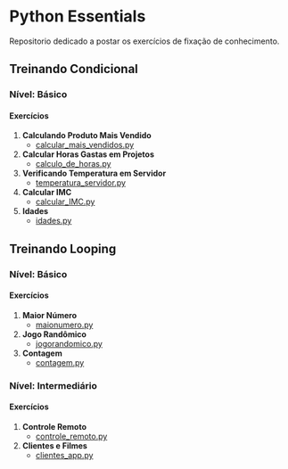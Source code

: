 
# Python Essentials

Repositorio dedicado a postar os exercícios de fixação de conhecimento.

## Treinando Condicional

### Nível: Básico

#### Exercícios

1. **Calculando Produto Mais Vendido**
   - [calcular_mais_vendidos.py](https://github.com/Hooligam/Python_Essentials/blob/main/calcular_mais_vendidos.py)
2. **Calcular Horas Gastas em Projetos**
   - [calculo_de_horas.py](https://github.com/Hooligam/Python_Essentials/blob/main/calculo_de_horas.py)
3. **Verificando Temperatura em Servidor**
   - [temperatura_servidor.py](https://github.com/Hooligam/Python_Essentials/blob/main/temperatura_servidor.py)
4. **Calcular IMC**
   - [calcular_IMC.py](https://github.com/Hooligam/Python_Essentials/blob/main/calcular_IMC.py)
5. **Idades**
   - [idades.py](https://github.com/Hooligam/Python_Essentials/blob/main/idades.py)

## Treinando Looping

### Nível: Básico

#### Exercícios

1. **Maior Número**
   - [maionumero.py](https://github.com/Hooligam/Python_Essentials/blob/main/maionumero.py)
2. **Jogo Randômico**
   - [jogorandomico.py](https://github.com/Hooligam/Python_Essentials/blob/main/jogorandomico.py)
3. **Contagem**
   - [contagem.py](https://github.com/Hooligam/Python_Essentials/blob/main/contagem.py)

### Nível: Intermediário

#### Exercícios

1. **Controle Remoto**
   - [controle_remoto.py](https://github.com/Hooligam/Python_Essentials/blob/main/controle_remoto.py)
2. **Clientes e Filmes**
   - [clientes_app.py](https://github.com/Hooligam/Python_Essentials/blob/main/clientes_app.py)
